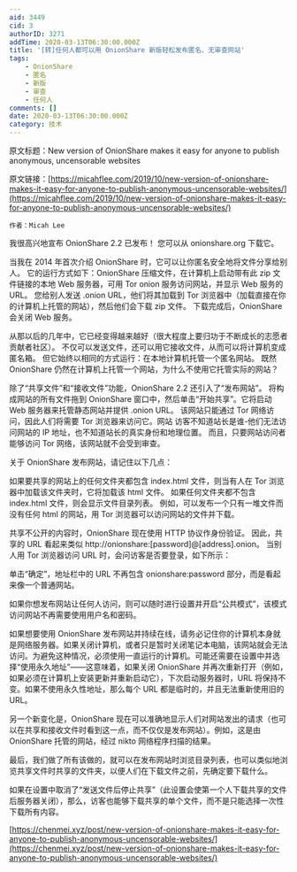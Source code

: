 ```yaml
---
aid: 3449
cid: 3
authorID: 3271
addTime: 2020-03-13T06:30:00.000Z
title: '[转]任何人都可以用 OnionShare 新版轻松发布匿名、无审查网站'
tags:
    - OnionShare
    - 匿名
    - 新版
    - 审查
    - 任何人
comments: []
date: 2020-03-13T06:30:00.000Z
category: 技术
---
```


原文标题：New version of OnionShare makes it easy for anyone to publish anonymous, uncensorable websites

原文链接：[https://micahflee.com/2019/10/new-version-of-onionshare-makes-it-easy-for-anyone-to-publish-anonymous-uncensorable-websites/](https://micahflee.com/2019/10/new-version-of-onionshare-makes-it-easy-for-anyone-to-publish-anonymous-uncensorable-websites/)

    作者：Micah Lee
    

我很高兴地宣布 OnionShare 2.2 已发布！ 您可以从 onionshare.org 下载它。

当我在 2014 年首次介绍 OnionShare 时，它可以让你匿名安全地将文件分享给别人。 它的运行方式如下：OnionShare 压缩文件，在计算机上启动带有此 zip 文件链接的本地 Web 服务器，可用 Tor onion 服务访问网站，并显示 Web 服务的 URL。 您给别人发送 .onion URL，他们将其加载到 Tor 浏览器中（加载直接在你的计算机上托管的网站），然后他们会下载 zip 文件。 下载完成后，OnionShare 会关闭 Web 服务。

从那以后的几年中，它已经变得越来越好（很大程度上要归功于不断成长的志愿者贡献者社区）。 不仅可以发送文件，还可以用它接收文件，从而可以将计算机变成匿名箱。 但它始终以相同的方式运行：在本地计算机托管一个匿名网站。 既然 OnionShare 仍然在计算机上托管一个网站，为什么不使用它托管实际的网站？

除了“共享文件”和“接收文件”功能，OnionShare 2.2 还引入了“发布网站”。 将构成网站的所有文件拖到 OnionShare 窗口中，然后单击“开始共享”。它将启动 Web 服务器来托管静态网站并提供 .onion URL。 该网站只能通过 Tor 网络访问，因此人们将需要 Tor 浏览器来访问它。网站 访客不知道站长是谁-他们无法访问网站的 IP 地址，也不知道站长的真实身份和地理位置。 而且，只要网站访问者能够访问 Tor 网络，该网站就不会受到审查。

关于 OnionShare 发布网站，请记住以下几点：

如果要共享的网站上的任何文件夹都包含 index.html 文件，则当有人在 Tor 浏览器中加载该文件夹时，它将加载该 html 文件。 如果任何文件夹都不包含 index.html 文件，则会显示文件目录列表。 例如，可以发布一个只有一堆文件而没有任何 html 的网站，用 Tor 浏览器可以访问网站的文件并下载。

共享不公开的内容时，OnionShare 现在使用 HTTP 协议作身份验证。 因此，共享的 URL 看起来类似 http://onionshare:\[password\]@\[address\].onion。 当别人用 Tor 浏览器访问 URL 时，会问访客是否要登录，如下所示：

单击“确定”，地址栏中的 URL 不再包含 onionshare:password 部分，而是看起来像一个普通网站。

如果你想发布网站让任何人访问，则可以随时进行设置并开启“公共模式”，该模式访问网站不再需要使用用户名和密码。

如果想要使用 OnionShare 发布网站并持续在线，请务必记住你的计算机本身就是网络服务器。如果关闭计算机，或者只是暂时关闭笔记本电脑，该网站就会无法访问。为避免这种情况，必须使用一直运行的计算机。可能还需要在设置中并选择“使用永久地址”——这意味着，如果关闭 OnionShare 并再次重新打开（例如，如果必须在计算机上安装更新并重新启动它），下次启动服务器时，URL 将保持不变。如果不使用永久性地址，那么每个 URL 都是临时的，并且无法重新使用旧的 URL。

另一个新变化是，OnionShare 现在可以准确地显示人们对网站发出的请求（也可以在共享和接收文件时看到这一点，而不仅仅是发布网站）。例如，这是由 OnionShare 托管的网站，经过 nikto 网络程序扫描的结果。

最后，我们做了所有该做的，就可以在发布网站时浏览目录列表，也可以类似地浏览共享文件时共享的文件夹，以便人们在下载文件之前，先确定要下载什么。

如果在设置中取消了“发送文件后停止共享”（此设置会使第一个人下载共享的文件后服务器关闭），那么，访客也能够下载共享的单个文件，而不是只能选择一次性下载所有内容。

[https://chenmei.xyz/post/new-version-of-onionshare-makes-it-easy-for-anyone-to-publish-anonymous-uncensorable-websites/](https://chenmei.xyz/post/new-version-of-onionshare-makes-it-easy-for-anyone-to-publish-anonymous-uncensorable-websites/)
